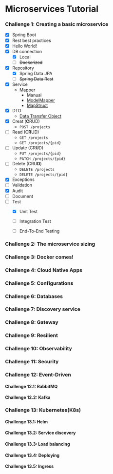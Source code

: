 # Microservices Tutorial

### Challenge 1: Creating a basic microservice

- [x] Spring Boot
- [x] Rest best practices
- [x] Hello World!
- [x] DB connection
  - [x] Local
  - [ ] ~~Dockerized~~
- [x] Repository
  - [x] Spring Data JPA
  - [ ] ~~Spring Data Rest~~
- [x] Service
  - Mapper
    - Manual
    - [ModelMapper](https://modelmapper.org/)
    - [MapStruct](https://mapstruct.org/)
- [x] DTO
  - [Data Transfer Object](https://martinfowler.com/eaaCatalog/dataTransferObject.html)
- [x] Creat (**C**RUD)
  - `POST /projects`
- [ ] Read (C**R**UD)
  - `GET /projects`
  - `GET /projects/{pid}`
- [ ] Update (CR**U**D)
  - `PUT /projects/{pid}`
  - `PATCH /projects/{pid}`
- [ ] Delete (CRU**D**)
  - `DELETE /projects`
  - `DELETE /projects/{pid}`
- [x] Exceptions
- [ ] Validation
- [x] Audit
- [ ] Document
- [ ] Test
  - [x] Unit Test
  - [ ] Integration Test
  - [ ] End-To-End Testing


### Challenge 2: The microservice sizing

### Challenge 3: Docker comes!

### Challenge 4: Cloud Native Apps

### Challenge 5: Configurations

### Challenge 6: Databases

### Challenge 7: Discovery service

### Challenge 8: Gateway

### Challenge 9: Resilient

### Challenge 10: Observability

### Challenge 11: Security

### Challenge 12: Event-Driven
#### Challenge 12.1: RabbitMQ
#### Challenge 12.2: Kafka

### Challenge 13: Kubernetes(K8s)
#### Challenge 13.1: Helm
#### Challenge 13.2: Service discovery
#### Challenge 13.3: Load balancing
#### Challenge 13.4: Deploying
#### Challenge 13.5: Ingress

